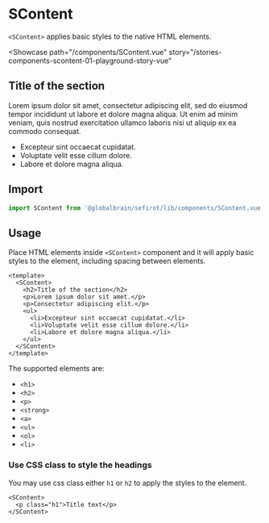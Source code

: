 <script setup lang="ts">
import SContent from 'sefirot/components/SContent.vue'
</script>

# SContent

`<SContent>` applies basic styles to the native HTML elements.

<Showcase
  path="/components/SContent.vue"
  story="/stories-components-scontent-01-playground-story-vue"
>
  <SContent>
    <h2>Title of the section</h2>
    <p>Lorem ipsum dolor sit amet, consectetur adipiscing elit, sed do eiusmod tempor incididunt ut labore et dolore magna aliqua. Ut enim ad minim veniam, quis nostrud exercitation ullamco laboris nisi ut aliquip ex ea commodo consequat.</p>
    <ul>
      <li>Excepteur sint occaecat cupidatat.</li>
      <li>Voluptate velit esse cillum dolore.</li>
      <li>Labore et dolore magna aliqua.</li>
    </ul>
  </SContent>
</Showcase>

## Import

```ts
import SContent from '@globalbrain/sefirot/lib/components/SContent.vue'
```

## Usage

Place HTML elements inside `<SContent>` component and it will apply basic styles to the element, including spacing between elements.

```vue-html
<template>
  <SContent>
    <h2>Title of the section</h2>
    <p>Lorem ipsum dolor sit amet.</p>
    <p>Consectetur adipiscing elit.</p>
    <ul>
      <li>Excepteur sint occaecat cupidatat.</li>
      <li>Voluptate velit esse cillum dolore.</li>
      <li>Labore et dolore magna aliqua.</li>
    </ul>
  </SContent>
</template>
```

The supported elements are:

- `<h1>` <Badge text="3.11.0" />
- `<h2>` <Badge text="3.11.0" />
- `<p>`
- `<strong>`
- `<a>`
- `<ul>`
- `<ol>`
- `<li>`

### Use CSS class to style the headings

You may use css class either `h1` or `h2` to apply the styles to the element.

```vue-html
<SContent>
  <p class="h1">Title text</p>
</SContent>
```
